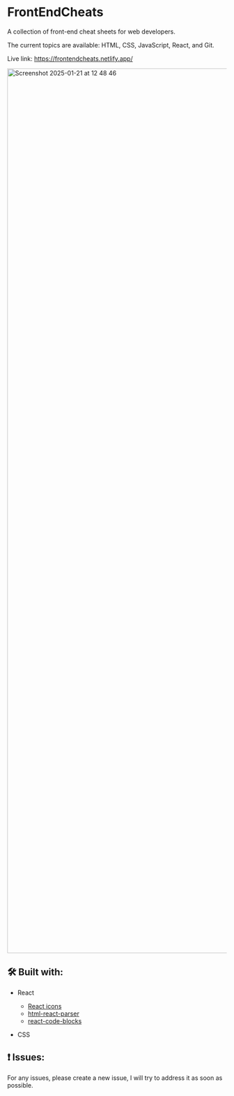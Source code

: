 # FrontEndCheats

A collection of front-end cheat sheets for web developers.

The current topics are available: HTML, CSS, JavaScript, React, and Git.

Live link: https://frontendcheats.netlify.app/

<img width="2025" alt="Screenshot 2025-01-21 at 12 48 46" src="https://github.com/user-attachments/assets/e5cd2b21-3e47-4835-ab8f-f5827ac73d0a" />

## 🛠 Built with:

- React

  - [React icons](https://react-icons.github.io/react-icons/)
  - [html-react-parser](https://www.npmjs.com/package/html-react-parser)
  - [react-code-blocks](https://www.npmjs.com/package/react-code-blocks)

- CSS

## ❗ Issues:

For any issues, please create a new issue, I will try to address it as soon as possible.
